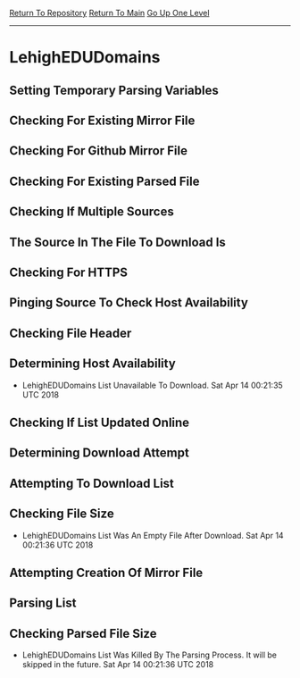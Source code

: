 [Return To Repository](https://github.com/deathbybandaid/piholeparser/)
[Return To Main](https://github.com/deathbybandaid/piholeparser/blob/master/RecentRunLogs/Mainlog.md)
[Go Up One Level](https://github.com/deathbybandaid/piholeparser/blob/master/RecentRunLogs/TopLevelScripts/30-Processing-Blacklists.md)
____________________________________
# LehighEDUDomains
## Setting Temporary Parsing Variables
## Checking For Existing Mirror File
## Checking For Github Mirror File
## Checking For Existing Parsed File
## Checking If Multiple Sources
## The Source In The File To Download Is
## Checking For HTTPS
## Pinging Source To Check Host Availability
## Checking File Header
## Determining Host Availability
* LehighEDUDomains List Unavailable To Download. Sat Apr 14 00:21:35 UTC 2018
## Checking If List Updated Online
## Determining Download Attempt
## Attempting To Download List
## Checking File Size
* LehighEDUDomains List Was An Empty File After Download. Sat Apr 14 00:21:36 UTC 2018
## Attempting Creation Of Mirror File
## Parsing List
## Checking Parsed File Size
* LehighEDUDomains List Was Killed By The Parsing Process. It will be skipped in the future. Sat Apr 14 00:21:36 UTC 2018
